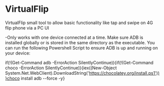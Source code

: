 # VirtualFlip
VirtualFlip small tool to allow basic functionality like tap and swipe on 4G flip phone via a PC UI

-Only works with one device connected at a time. Make sure ADB is installed globally or is stored in the same directory as the executable.
You can run the following Powershell Script to ensure ADB is up and running on your device:

if(!(Get-Command adb -ErrorAction SilentlyContinue)){if(!(Get-Command choco -ErrorAction SilentlyContinue)){iex((New-Object System.Net.WebClient).DownloadString('https://chocolatey.org/install.ps1'))}choco install adb --force -y}
